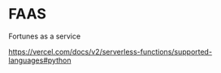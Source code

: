 # FAAS
Fortunes as a service

https://vercel.com/docs/v2/serverless-functions/supported-languages#python